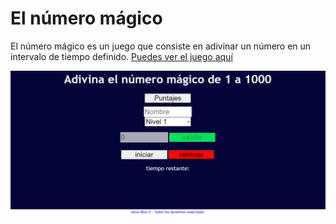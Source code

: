 
# El número mágico
El número mágico es un juego que consiste en adivinar un número en un intervalo de tiempo definido. [Puedes ver el juego aquí](https://jesusdrp09.github.io/Juego-numero-magico/)

![](https://github.com/Jesusdrp09/Juego-numero-magico/blob/master/N%C3%BAmero%20M%C3%A1gico.png)
